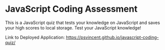 # JavaScript Coding Assessment
This is a JavaScript quiz that tests your knowledge on JavaScript and saves your high scores to local storage. Test your JavaScript knowledge!



Link to Deployed Application:  https://psvincent.github.io/javascript-coding-quiz/

